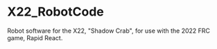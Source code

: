 # X22_RobotCode
Robot software for the X22, "Shadow Crab", for use with the 2022 FRC game, Rapid React.
